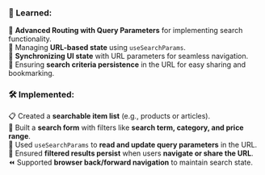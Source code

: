 

### **🎯 Learned:**  
🔎 **Advanced Routing with Query Parameters** for implementing search functionality.  
📝 Managing **URL-based state** using `useSearchParams`.  
🔄 **Synchronizing UI state** with URL parameters for seamless navigation.  
📌 Ensuring **search criteria persistence** in the URL for easy sharing and bookmarking.  

### **🛠️ Implemented:**  
📋 Created a **searchable item list** (e.g., products or articles).  
📝 Built a **search form** with filters like **search term, category, and price range**.  
🔗 Used `useSearchParams` to **read and update query parameters** in the URL.  
📌 Ensured **filtered results persist** when users **navigate or share the URL**.  
⏪ Supported **browser back/forward navigation** to maintain search state.  

